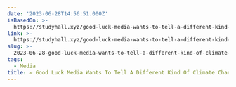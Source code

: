 ```yaml
---
date: '2023-06-28T14:56:51.000Z'
isBasedOn: >-
  https://studyhall.xyz/good-luck-media-wants-to-tell-a-different-kind-of-climate-change-story/
link: >-
  https://studyhall.xyz/good-luck-media-wants-to-tell-a-different-kind-of-climate-change-story/
slug: >-
  2023-06-28-good-luck-media-wants-to-tell-a-different-kind-of-climate-change-story
tags:
  - Media
title: » Good Luck Media Wants To Tell A Different Kind Of Climate Change Story
---
```


